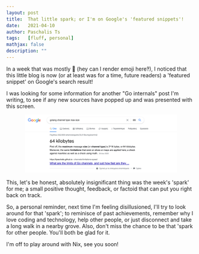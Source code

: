 ```yaml
---
layout: post
title:  That little spark; or I'm on Google's 'featured snippets'!
date:   2021-04-10
author: Paschalis Ts
tags:   [fluff, personal]
mathjax: false
description: ""
---
```


<meta http-equiv='Content-Type' content='text/html; charset=utf-8' />

In a week that was mostly 🤮 (hey can I render emoji here‽), I noticed that this little blog is now (or at least was for a time, future readers) a 'featured snippet' on Google's search result!

I was looking for some information for another "Go internals" post I'm writing, to see if any new sources have popped up and was presented with this screen.

<center>
<img src="/images/featured-snippet.png" style='height: 80%; width: 80%; object-fit: contain'/>
</center>

This, let's be honest, absolutely insignificant thing was the week's 'spark' for me; a small positive thought, feedback, or factoid that can put you right back on track.

So, a personal reminder, next time I'm feeling disillusioned, I'll try to look around for that 'spark'; to reminisce of past achievements, remember why I love coding and technology, help other people, or just disconnect and take a long walk in a nearby grove. Also, don't miss the chance to be that 'spark for other people. You'll both be glad for it.

I'm off to play around with Nix, see you soon!
